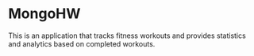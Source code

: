 # MongoHW
This is an application that tracks fitness workouts and provides statistics and analytics based on completed workouts.
